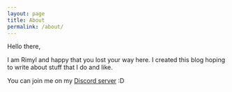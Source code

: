 ```yaml
---
layout: page
title: About
permalink: /about/
---
```


Hello there,

I am Rimyl and happy that you lost your way here.
I created this blog hoping to write about stuff that I do and like.

You can join me on my [Discord server](https://discord.gg/NYWD8xSrvX) :D

